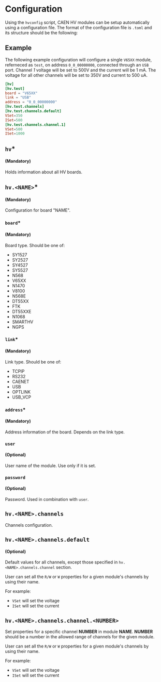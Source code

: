 # Configuration

Using the `hvconfig` script, CAEN HV modules can be setup automatically using a configuration file. The format of the configuration file is `.toml` and its structure should be the following:

## Example

The following example configuration will configure a single `V65XX` module, referneced as `test`, on address `0_0_00000000`, connected through an `USB` port.
Channel *1* voltage will be set to 500V and the current will be 1 mA. The voltage for all other channels will be set to 350V and current to 500 uA.

```toml
[hv]
[hv.test]
board = "V65XX"
link = "USB"
address = "0_0_00000000"
[hv.test.channels]
[hv.test.channels.default]
VSet=350
ISet=500
[hv.test.channels.channel.1]
VSet=500
ISet=1000
```

## `hv`*

#### (Mandatory)

Holds information about all HV boards.

## `hv.<NAME>`*

#### (Mandatory)

Configuration for board "NAME".


### `board`*

#### (Mandatory)

Board type. Should be one of:

* SY1527
* SY2527
* SY4527
* SY5527
* N568
* V65XX
* N1470
* V8100
* N568E
* DT55XX
* FTK
* DT55XXE
* N1068
* SMARTHV
* NGPS

### `link`*

#### (Mandatory)

Link type. Should be one of:

* TCPIP
* RS232
* CAENET
* USB
* OPTLINK
* USB_VCP


### `address`*

#### (Mandatory)

Address information of the board. Depends on the link type.

### `user`

#### (Optional)

User name of the module. Use only if it is set.

### `password`

#### (Optional)

Password. Used in combination with `user`.

## `hv.<NAME>.channels`

Channels configuration. 

## `hv.<NAME>.channels.default`

#### (Optional)

Default values for all channels, except those specified in `hv.<NAME>.channels.channel` section.

User can set all the `R/W` or `W` properties for a given module's channels by using their name.

For example:

* `VSet` will set the voltage
* `ISet` will set the current

## `hv.<NAME>.channels.channel.<NUMBER>`

Set properties for a specific channel __NUMBER__ in module __NAME__.  __NUMBER__ should be a number in the allowed range of channels for the given module.

User can set all the `R/W` or `W` properties for a given module's channels by using their name.

For example:

* `VSet` will set the voltage
* `ISet` will set the current
